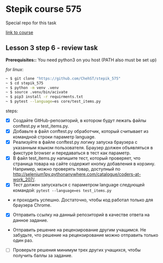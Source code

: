 
# Stepik course 575

Special repo for this task

[link to course](https://stepik.org/course/575/syllabus)

## Lesson 3 step 6 - review task


**Prerequisites::**
You need python3 on you host (PATH also must be set up)

_for linux_:
```bash
~ $ git clone "https://github.com/ChehST/stepik_575"
~ $ cd stepik_575
~ $ python -m venv .venv
~ $ source .venv/bin/acivate
~ $ pip3 install -r requirments.txt
~ $ pytest --language=es core/test_items.py
```

steps:
- [x] Создайте GitHub-репозиторий, в котором будут лежать файлы conftest.py и test_items.py.
- [x] Добавьте в файл conftest.py обработчик, который считывает из командной строки параметр language.
- [x] Реализуйте в файле conftest.py логику запуска браузера с указанным языком пользователя. Браузер должен объявляться в фикстуре browser и передаваться в тест как параметр.
- [x] В файл test_items.py напишите тест, который проверяет, что страница товара на сайте содержит кнопку добавления в корзину. Например, можно проверять товар, доступный по http://selenium1py.pythonanywhere.com/catalogue/coders-at-work_207/.
- [x] Тест должен запускаться с параметром language следующей командой:        ```pytest --language=es test_items.py```
- и проходить успешно. Достаточно, чтобы код работал только для браузера Сhrome.
- [x] Отправить ссылку на данный репозиторий в качестве ответа на данное задание.
- Отправить решение на рецензирование другим учащимся. Не забудьте, что решение на рецензирование можно отправить только один раз.
- [ ] Проверьте решения минимум трех других учащихся, чтобы получить баллы за задание.
